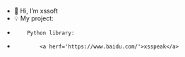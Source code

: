 - 👋 Hi, I’m xssoft
- 💡 My project:
-         Python library:
-             <a herf='https://www.baidu.com/'>xsspeak</a>
